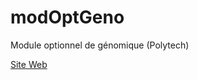 # modOptGeno
Module optionnel de génomique (Polytech)


[Site Web](http://dputhier.github.io/modOptGeno/modoptgeno.html)
